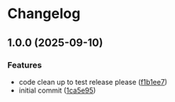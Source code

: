 # Changelog

## 1.0.0 (2025-09-10)


### Features

* code clean up to test release please ([f1b1ee7](https://github.com/Infael/MMG/commit/f1b1ee7b97327cba7d076aefa23401d60b2aa4e3))
* initial commit ([1ca5e95](https://github.com/Infael/MMG/commit/1ca5e95cd8496a6b3be8c066fb660d5aa98fe899))
